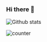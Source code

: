 ### Hi there 👋

<!--
**Tenznz/Tenznz** is a ✨ _special_ ✨ repository because its `README.md` (this file) appears on your GitHub profile.

Here are some ideas to get you started:

- 🔭 I’m currently working on ...
- 🌱 I’m currently learning ...
- 👯 I’m looking to collaborate on ...
- 🤔 I’m looking for help with ...
- 💬 Ask me about ...
- 📫 How to reach me: ...
- 😄 Pronouns: ...
- ⚡ Fun fact: ...
-->
<!-- ![ReadMe Card](https://github-readme-stats.vercel.app/api/pin/?username=Tenznz&repo=fundooNotes) -->

![Github stats](https://github-readme-stats.vercel.app/api?username=Tenznz)

![counter](https://[YourEndpoint].m.pipedream.net)
